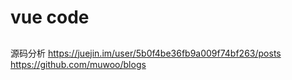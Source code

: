 # vue code

##

源码分析
https://juejin.im/user/5b0f4be36fb9a009f74bf263/posts
https://github.com/muwoo/blogs